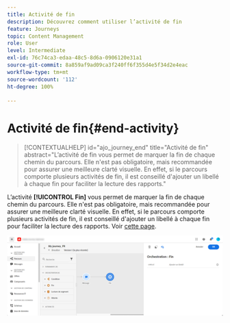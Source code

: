 ```yaml
---
title: Activité de fin
description: Découvrez comment utiliser l’activité de fin
feature: Journeys
topic: Content Management
role: User
level: Intermediate
exl-id: 76c74ca3-edaa-48c5-8d6a-0906120e31a1
source-git-commit: 8a859af9ad09ca3f240ff6f355d4e5f34d2e4eac
workflow-type: tm+mt
source-wordcount: '112'
ht-degree: 100%

---
```


# Activité de fin{#end-activity}

>[!CONTEXTUALHELP]
>id="ajo_journey_end"
>title="Activité de fin"
>abstract="L’activité de fin vous permet de marquer la fin de chaque chemin du parcours. Elle n&#39;est pas obligatoire, mais recommandée pour assurer une meilleure clarté visuelle. En effet, si le parcours comporte plusieurs activités de fin, il est conseillé d&#39;ajouter un libellé à chaque fin pour faciliter la lecture des rapports."

L’activité **[!UICONTROL Fin]** vous permet de marquer la fin de chaque chemin du parcours. Elle n&#39;est pas obligatoire, mais recommandée pour assurer une meilleure clarté visuelle. En effet, si le parcours comporte plusieurs activités de fin, il est conseillé d&#39;ajouter un libellé à chaque fin pour faciliter la lecture des rapports. Voir [cette page](../reports/live-report.md).

![](assets/journey54.png)
